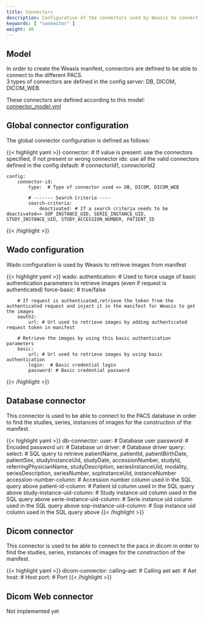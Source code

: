 ```yaml
---
title: Connectors
description: Configuration of the connectors used by Weasis to connect to the different PACS
keywords: [ "connector" ]
weight: 40
---
```


## Model

In order to create the Weasis manifest, connectors are defined to be able to connect to the different PACS. <br/>
3 types of connectors are defined in the config server: DB, DICOM, DICOM_WEB.

These connectors are defined according to this model: [connector_model.yml](/manager/connectors/connector_model.yml)

## Global connector configuration

The global connector configuration is defined as follows:

{{< highlight yaml >}}
connector:
    # If value is present: use the connectors specified, if not present or wrong connector ids: use all the valid connectors defined in the config
    default: # connectorId1, connectorId2
    
    config:
        connector-id:
            type:  # Type of connector used => DB, DICOM, DICOM_WEB
            
            # ------- Search Criteria ----
            search-criteria:
                deactivated: # If a search criteria needs to be deactivated=> SOP_INSTANCE_UID, SERIE_INSTANCE_UID, STUDY_INSTANCE_UID, STUDY_ACCESSION_NUMBER, PATIENT_ID
{{< /highlight >}}

## Wado configuration

Wado configuration is used by Weasis to retrieve images from manifest

{{< highlight yaml >}}
wado:
    authentication:
        # Used to force usage of basic authentication parameters to retrieve images (even if request is authenticated)
        force-basic: # true/false
        
        # If request is authenticated,retrieve the token from the authenticated request and inject it in the manifest for Weasis to get the images
        oauth2:
            url: # Url used to retrieve images by adding authenticated request token in manifest
        
        # Retrieve the images by using this basic authentication parameters
        basic:
            url: # Url used to retrieve images by using basic authentication
            login:  # Basic credential login 
            password: # Basic credential password
{{< /highlight >}}

## Database connector

This connector is used to be able to connect to the PACS database in order to find the studies, series, instances of images for the construction of the manifest.

{{< highlight yaml >}}
db-connector:
    user: # Database user
    password: # Encoded password
    uri: # Database uri
    driver: # Database driver
    query:
        select: # SQL query to retrieve patientName, patientId, patientBirthDate, patientSex, studyInstanceUid, studyDate, accessionNumber, studyId, referringPhysicianName, studyDescription, seriesInstanceUid, modality, seriesDescription, seriesNumber, sopInstanceUid, instanceNumber
        accession-number-column: # Accession number column used in the SQL query above
        patient-id-column: # Patient id column used in the SQL query above
        study-instance-uid-column: # Study instance uid column used in the SQL query above
        serie-instance-uid-column: # Serie instance uid column used in the SQL query above
        sop-instance-uid-column: # Sop instance uid column used in the SQL query above
{{< /highlight >}}

## Dicom connector

This connector is used to be able to connect to the pacs in dicom in order to find the studies, series, instances of images for the construction of the manifest.

{{< highlight yaml >}}
dicom-connector:
    calling-aet: # Calling aet
    aet: # Aet
    host: # Host
    port: # Port
{{< /highlight >}}


## Dicom Web connector

Not implemented yet